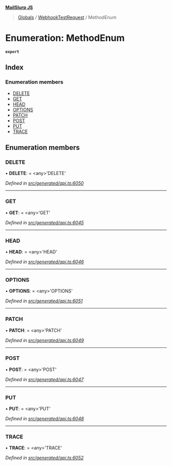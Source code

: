 **[MailSlurp JS](../README.md)**

> [Globals](../README.md) / [WebhookTestRequest](../modules/webhooktestrequest.md) / MethodEnum

# Enumeration: MethodEnum

**`export`** 

## Index

### Enumeration members

* [DELETE](webhooktestrequest.methodenum.md#delete)
* [GET](webhooktestrequest.methodenum.md#get)
* [HEAD](webhooktestrequest.methodenum.md#head)
* [OPTIONS](webhooktestrequest.methodenum.md#options)
* [PATCH](webhooktestrequest.methodenum.md#patch)
* [POST](webhooktestrequest.methodenum.md#post)
* [PUT](webhooktestrequest.methodenum.md#put)
* [TRACE](webhooktestrequest.methodenum.md#trace)

## Enumeration members

### DELETE

•  **DELETE**:  = \<any>'DELETE'

*Defined in [src/generated/api.ts:6050](https://github.com/mailslurp/mailslurp-client/blob/5a4fc29/src/generated/api.ts#L6050)*

___

### GET

•  **GET**:  = \<any>'GET'

*Defined in [src/generated/api.ts:6045](https://github.com/mailslurp/mailslurp-client/blob/5a4fc29/src/generated/api.ts#L6045)*

___

### HEAD

•  **HEAD**:  = \<any>'HEAD'

*Defined in [src/generated/api.ts:6046](https://github.com/mailslurp/mailslurp-client/blob/5a4fc29/src/generated/api.ts#L6046)*

___

### OPTIONS

•  **OPTIONS**:  = \<any>'OPTIONS'

*Defined in [src/generated/api.ts:6051](https://github.com/mailslurp/mailslurp-client/blob/5a4fc29/src/generated/api.ts#L6051)*

___

### PATCH

•  **PATCH**:  = \<any>'PATCH'

*Defined in [src/generated/api.ts:6049](https://github.com/mailslurp/mailslurp-client/blob/5a4fc29/src/generated/api.ts#L6049)*

___

### POST

•  **POST**:  = \<any>'POST'

*Defined in [src/generated/api.ts:6047](https://github.com/mailslurp/mailslurp-client/blob/5a4fc29/src/generated/api.ts#L6047)*

___

### PUT

•  **PUT**:  = \<any>'PUT'

*Defined in [src/generated/api.ts:6048](https://github.com/mailslurp/mailslurp-client/blob/5a4fc29/src/generated/api.ts#L6048)*

___

### TRACE

•  **TRACE**:  = \<any>'TRACE'

*Defined in [src/generated/api.ts:6052](https://github.com/mailslurp/mailslurp-client/blob/5a4fc29/src/generated/api.ts#L6052)*
